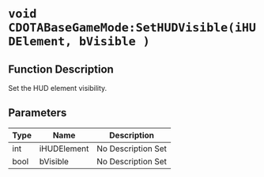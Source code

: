 # `void CDOTABaseGameMode:SetHUDVisible(iHUDElement, bVisible )`
## Function Description
Set the HUD element visibility.
## Parameters
Type|Name|Description
--|--|--
int|iHUDElement|No Description Set
bool|bVisible|No Description Set
